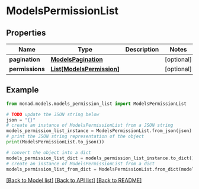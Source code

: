 # ModelsPermissionList


## Properties

Name | Type | Description | Notes
------------ | ------------- | ------------- | -------------
**pagination** | [**ModelsPagination**](ModelsPagination.md) |  | [optional] 
**permissions** | [**List[ModelsPermission]**](ModelsPermission.md) |  | [optional] 

## Example

```python
from monad.models.models_permission_list import ModelsPermissionList

# TODO update the JSON string below
json = "{}"
# create an instance of ModelsPermissionList from a JSON string
models_permission_list_instance = ModelsPermissionList.from_json(json)
# print the JSON string representation of the object
print(ModelsPermissionList.to_json())

# convert the object into a dict
models_permission_list_dict = models_permission_list_instance.to_dict()
# create an instance of ModelsPermissionList from a dict
models_permission_list_from_dict = ModelsPermissionList.from_dict(models_permission_list_dict)
```
[[Back to Model list]](../README.md#documentation-for-models) [[Back to API list]](../README.md#documentation-for-api-endpoints) [[Back to README]](../README.md)


